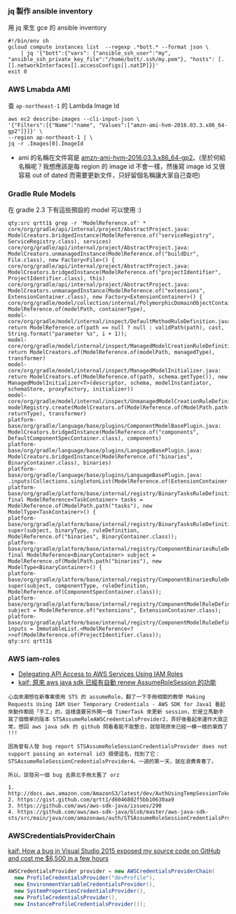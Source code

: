 
### jq 製作 ansible inventory

用 jq 來生 gce 的 ansible inventory

```
#!/bin/env sh
gcloud compute instances list  --regexp .*bott.* --format json \
    | jq '{"bott":{"vars": {"ansible_ssh_user":"my", "ansible_ssh_private_key_file":"/home/bott/.ssh/my.pem"}, "hosts": [.[].networkInterfaces[].accessConfigs[].natIP]}}'
exit 0
```

### AWS Lmabda AMI

查 `ap-northeast-1` 的 Lambda Image Id

```
aws ec2 describe-images --cli-input-json \
'{"Filters":[{"Name":"name", "Values":["amzn-ami-hvm-2016.03.3.x86_64-gp2"]}]}' \
--region ap-northeast-1 | \
jq -r .Images[0].ImageId
```

* ami 的名稱在文件寫是 [amzn-ami-hvm-2016.03.3.x86_64-gp2](http://docs.aws.amazon.com/lambda/latest/dg/current-supported-versions.html)。(至於何給名稱呢？我想應該是每 region 的 image id 不會一樣，然後寫 image id 又很容易 out of dated 而需要更新文件，只好留個名稱讓大家自己查吧)

### Gradle Rule Models

在 gradle 2.3 下有這些預設的 model 可以使用 :)

```
qty:src qrtt1$ grep -r 'ModelReference.of' *
core/org/gradle/api/internal/project/AbstractProject.java:                ModelCreators.bridgedInstance(ModelReference.of("serviceRegistry", ServiceRegistry.class), services)
core/org/gradle/api/internal/project/AbstractProject.java:                ModelCreators.unmanagedInstance(ModelReference.of("buildDir", File.class), new Factory<File>() {
core/org/gradle/api/internal/project/AbstractProject.java:                ModelCreators.bridgedInstance(ModelReference.of("projectIdentifier", ProjectIdentifier.class), this)
core/org/gradle/api/internal/project/AbstractProject.java:                ModelCreators.unmanagedInstance(ModelReference.of("extensions", ExtensionContainer.class), new Factory<ExtensionContainer>() {
core/org/gradle/model/collection/internal/PolymorphicDomainObjectContainerModelProjection.java:                        ModelReference.of(modelPath, containerType),
model-core/org/gradle/model/internal/inspect/DefaultMethodRuleDefinition.java:        return ModelReference.of(path == null ? null : validPath(path), cast, String.format("parameter %s", i + 1));
model-core/org/gradle/model/internal/inspect/ManagedModelCreationRuleDefinitionHandler.java:        return ModelCreators.of(ModelReference.of(modelPath, managedType), transformer)
model-core/org/gradle/model/internal/inspect/ManagedModelInitializer.java:        return ModelCreators.of(ModelReference.of(path, schema.getType()), new ManagedModelInitializer<T>(descriptor, schema, modelInstantiator, schemaStore, proxyFactory, initializer))
model-core/org/gradle/model/internal/inspect/UnmanagedModelCreationRuleDefinitionHandler.java:        modelRegistry.create(ModelCreators.of(ModelReference.of(ModelPath.path(modelName), returnType), transformer)
platform-base/org/gradle/language/base/plugins/ComponentModelBasePlugin.java:                ModelCreators.bridgedInstance(ModelReference.of("components", DefaultComponentSpecContainer.class), components)
platform-base/org/gradle/language/base/plugins/LanguageBasePlugin.java:                ModelCreators.bridgedInstance(ModelReference.of("binaries", BinaryContainer.class), binaries)
platform-base/org/gradle/language/base/plugins/LanguageBasePlugin.java:                        .inputs(Collections.singletonList(ModelReference.of(ExtensionContainer.class)))
platform-base/org/gradle/platform/base/internal/registry/BinaryTasksRuleDefinitionHandler.java:            final ModelReference<TaskContainer> tasks = ModelReference.of(ModelPath.path("tasks"), new ModelType<TaskContainer>() {
platform-base/org/gradle/platform/base/internal/registry/BinaryTasksRuleDefinitionHandler.java:            super(subject, binaryType, ruleDefinition, ModelReference.of("binaries", BinaryContainer.class));
platform-base/org/gradle/platform/base/internal/registry/ComponentBinariesRuleDefinitionHandler.java:            final ModelReference<BinaryContainer> subject = ModelReference.of(ModelPath.path("binaries"), new ModelType<BinaryContainer>() {
platform-base/org/gradle/platform/base/internal/registry/ComponentBinariesRuleDefinitionHandler.java:            super(subject, componentType, ruleDefinition, ModelReference.of(ComponentSpecContainer.class));
platform-base/org/gradle/platform/base/internal/registry/ComponentModelRuleDefinitionHandler.java:            subject = ModelReference.of("extensions", ExtensionContainer.class);
platform-base/org/gradle/platform/base/internal/registry/ComponentModelRuleDefinitionHandler.java:            inputs = ImmutableList.<ModelReference<?>>of(ModelReference.of(ProjectIdentifier.class));
qty:src qrtt1$
```

### AWS iam-roles

* [Delegating API Access to AWS Services Using IAM Roles](https://aws.amazon.com/tw/blogs/aws/delegating-api-access-to-aws-services-using-iam-roles/)
* [kaif: 原來 aws java sdk 已經有自動 renew AssumeRoleSession 的功能](https://kaif.io/z/programming/debates/eMepQ4JKw1)

```
心血來潮想在新專案使用 STS 的 assumeRole，翻了一下手冊相關的教學 Making Requests Using IAM User Temporary Credentials - AWS SDK for Java1 看起來動作都挺「手工」的，這樣還要另外開一個 TimerTask 來更新 session，於是立馬動手寫了個簡單的版本 STSAssumeRoleAWSCredentialsProvider2，弄好後看起來運作大致正常，想回 aws java sdk 的 github 問看看能不能整合，就發現原來已經一模一樣的東西了 !!!

因為曾有人發 bug report STSAssumeRoleSessionCredentialsProvider does not support passing an external id3 順便這名，找到了它： STSAssumeRoleSessionCredentialsProvider4。一週的第一天，就在浪費青春了。

所以，該發另一個 bug 去靠北手冊太舊了 orz

1. http://docs.aws.amazon.com/AmazonS3/latest/dev/AuthUsingTempSessionTokenJava.html
2. https://gist.github.com/qrtt1/d6046802f5bb10630aa9
3. https://github.com/aws/aws-sdk-java/issues/290
4. https://github.com/aws/aws-sdk-java/blob/master/aws-java-sdk-sts/src/main/java/com/amazonaws/auth/STSAssumeRoleSessionCredentialsProvider.java
```

### AWSCredentialsProviderChain

[kaif: How a bug in Visual Studio 2015 exposed my source code on GitHub and cost me $6,500 in a few hours](https://kaif.io/z/compiling/debates/gGmBnjUmoT)

```java
AWSCredentialsProvider provider = new AWSCredentialsProviderChain(
  new ProfileCredentialsProvider("devProfile"),
  new EnvironmentVariableCredentialsProvider(), 
  new SystemPropertiesCredentialsProvider(),
  new ProfileCredentialsProvider(), 
  new InstanceProfileCredentialsProvider());
```
